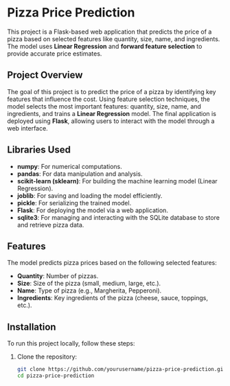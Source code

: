 # Pizza Price Prediction

This project is a Flask-based web application that predicts the price of a pizza based on selected features like quantity, size, name, and ingredients. The model uses **Linear Regression** and **forward feature selection** to provide accurate price estimates.

## Project Overview

The goal of this project is to predict the price of a pizza by identifying key features that influence the cost. Using feature selection techniques, the model selects the most important features: quantity, size, name, and ingredients, and trains a **Linear Regression** model. The final application is deployed using **Flask**, allowing users to interact with the model through a web interface.

## Libraries Used

- **numpy**: For numerical computations.
- **pandas**: For data manipulation and analysis.
- **scikit-learn (sklearn)**: For building the machine learning model (Linear Regression).
- **joblib**: For saving and loading the model efficiently.
- **pickle**: For serializing the trained model.
- **Flask**: For deploying the model via a web application.
- **sqlite3**: For managing and interacting with the SQLite database to store and retrieve pizza data.

## Features

The model predicts pizza prices based on the following selected features:
- **Quantity**: Number of pizzas.
- **Size**: Size of the pizza (small, medium, large, etc.).
- **Name**: Type of pizza (e.g., Margherita, Pepperoni).
- **Ingredients**: Key ingredients of the pizza (cheese, sauce, toppings, etc.).

## Installation

To run this project locally, follow these steps:

1. Clone the repository:
   ```bash
   git clone https://github.com/yourusername/pizza-price-prediction.git
   cd pizza-price-prediction
